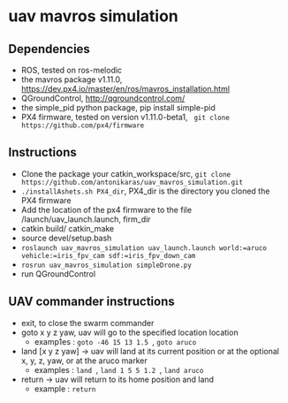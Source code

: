 # uav mavros simulation

## Dependencies

* ROS, tested on ros-melodic
* the mavros package v1.11.0, https://dev.px4.io/master/en/ros/mavros_installation.html
* QGroundControl, http://qgroundcontrol.com/
* the simple_pid python package, pip install simple-pid
* PX4 firmware, tested on version v1.11.0-beta1, ``` git clone https://github.com/px4/firmware```

## Instructions

* Clone the package your catkin_workspace/src, ``` git clone https://github.com/antonikaras/uav_mavros_simulation.git ```
* ```./installAshets.sh PX4_dir```, PX4_dir is the directory you cloned the PX4 firmware
* Add the location of the px4 firmware to the file /launch/uav_launch.launch, firm_dir
* catkin build/ catkin_make 
* source devel/setup.bash
* ``` roslaunch uav_mavros_simulation uav_launch.launch world:=aruco vehicle:=iris_fpv_cam sdf:=iris_fpv_down_cam ```
* ``` rosrun uav_mavros_simulation simpleDrone.py ```
* run QGroundControl

## UAV commander instructions

* exit, to close the swarm commander
* goto x y z yaw, uav will go to the  specified location location
    *  examp1es : ```goto -46 15 13 1.5 ```, ```goto aruco ```
* land [x y z yaw] -> uav will land at its current position or at the optional x, y, z, yaw, or at the aruco marker
    * examples : ```land ```, ```land 1 5 5 1.2 ```, ```land aruco```
* return -> uav will return to its home position and land
    * example : ``` return ```   